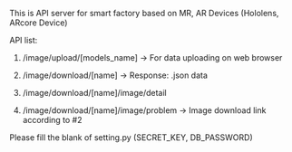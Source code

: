 This is API server for smart factory based on MR, AR Devices (Hololens, ARcore Device)

API list:
1. /image/upload/[models_name]
-> For data uploading on web browser

2. /image/download/[name]
-> Response: .json data

3. /image/download/[name]/image/detail
4. /image/download/[name]/image/problem
-> Image download link according to #2

Please fill the blank of setting.py (SECRET_KEY, DB_PASSWORD)
